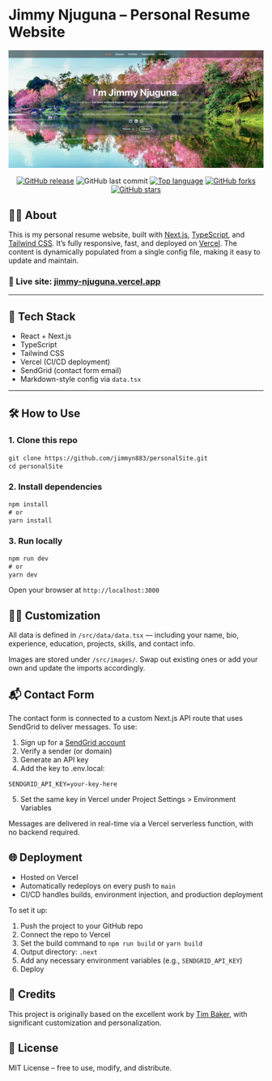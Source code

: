 # Jimmy Njuguna – Personal Resume Website

[//]: # (If you update the screenshot, bump the query string like &v=2 to break GitHub cache, then UNDO it to render screenshot on click)
![Personal Resume Website](resume-screenshot.jpg?raw=true 'Personal Resume Website')

<div align="center">

<a href="https://github.com/jimmyn883/personalSite/releases"><img alt="GitHub release" src="https://img.shields.io/github/v/release/jimmyn883/personalSite"></a>
![GitHub last commit](https://img.shields.io/github/last-commit/jimmyn883/personalSite)
<a href="https://github.com/jimmyn883/personalSite"><img alt="Top language" src="https://img.shields.io/github/languages/top/jimmyn883/personalSite"></a>
<a href="https://github.com/jimmyn883/personalSite/network"><img alt="GitHub forks" src="https://img.shields.io/github/forks/jimmyn883/personalSite?color=success"></a>
<a href="https://github.com/jimmyn883/personalSite/stargazers"><img alt="GitHub stars" src="https://img.shields.io/github/stars/jimmyn883/personalSite?color=yellow"></a>

</div>

## 🧑‍💻 About

This is my personal resume website, built with [Next.js](https://nextjs.org/), [TypeScript](https://www.typescriptlang.org/), and [Tailwind CSS](https://tailwindcss.com/). It’s fully responsive, fast, and deployed on [Vercel](https://vercel.com/). The content is dynamically populated from a single config file, making it easy to update and maintain.

### 🔗 Live site: [jimmy-njuguna.vercel.app](https://jimmy-njuguna.vercel.app/)

---

## 🚀 Tech Stack

- React + Next.js
- TypeScript
- Tailwind CSS
- Vercel (CI/CD deployment)
- SendGrid (contact form email)
- Markdown-style config via `data.tsx`

---

## 🛠️ How to Use

### 1. Clone this repo

```
git clone https://github.com/jimmyn883/personalSite.git
cd personalSite
```
### 2. Install dependencies
```
npm install
# or
yarn install
```
### 3. Run locally
```
npm run dev
# or
yarn dev
```
Open your browser at `http://localhost:3000`

## 🧑‍🎨 Customization
All data is defined in `/src/data/data.tsx` — including your name, bio, experience, education, projects, skills, and contact info.

Images are stored under `/src/images/`. Swap out existing ones or add your own and update the imports accordingly.



## 📬 Contact Form
The contact form is connected to a custom Next.js API route that uses SendGrid to deliver messages.
To use:

1. Sign up for a [SendGrid account](https://sendgrid.com/en-us)
2. Verify a sender (or domain)
3. Generate an API key
4. Add the key to .env.local:
```
SENDGRID_API_KEY=your-key-here
```
5. Set the same key in Vercel under Project Settings > Environment Variables

Messages are delivered in real-time via a Vercel serverless function, with no backend required.



## 🌐 Deployment
- Hosted on Vercel
- Automatically redeploys on every push to `main`
- CI/CD handles builds, environment injection, and production deployment

To set it up:
1. Push the project to your GitHub repo
2. Connect the repo to Vercel
3. Set the build command to `npm run build` or `yarn build`
4. Output directory: `.next`
5. Add any necessary environment variables (e.g., `SENDGRID_API_KEY`)
6. Deploy

## 🧠 Credits
This project is originally based on the excellent work by [Tim Baker](https://github.com/tbakerx/react-resume-template), with significant customization and personalization.

## 💬 License
MIT License – free to use, modify, and distribute.
